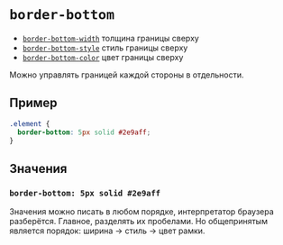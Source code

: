 # `border-bottom`

- [`border-bottom-width`](./border-bottom-width.md) толщина границы сверху
- [`border-bottom-style`](./border-bottom-style.md) стиль границы сверху
- [`border-bottom-color`](./border-bottom-color.md) цвет границы сверху

Можно управлять границей каждой стороны в отдельности.

## Пример

```css
.element {
  border-bottom: 5px solid #2e9aff;
}
```

## Значения

### `border-bottom: 5px solid #2e9aff`

Значения можно писать в любом порядке, интерпретатор браузера разберётся. Главное, разделять их пробелами. Но общепринятым является порядок: ширина → стиль → цвет рамки.

